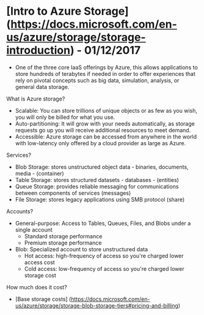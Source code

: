 # [Intro to Azure Storage] (https://docs.microsoft.com/en-us/azure/storage/storage-introduction) - 01/12/2017

* One of the three core IaaS offerings by Azure, this allows applications to store hundreds of terabytes if needed in order to offer experiences that rely on pivotal concepts such as big data, simulation, analysis, or general data storage.

What is Azure storage? <br>
* Scalable: You can store trillions of unique objects or as few as you wish, you will only be billed for what you use.
* Auto-partitioning: It will grow with your needs automatically, as storage requests go up you will receive additional resources to meet demand.
* Accessible: Azure storage can be accessed from anywhere in the world with low-latency only offered by a cloud provider as large as Azure.

Services? <br>
* Blob Storage: stores unstructured object data - binaries, documents, media - (container)
* Table Storage: stores structured datasets - databases - (entities)
* Queue Storage: provides reliable messaging for communications between components of services (messages)
* File Storage: stores legacy applications using SMB protocol (share)

Accounts? <br>
* General-purpose: Access to Tables, Queues, Files, and Blobs under a single account 
  * Standard storage performance
  * Premium storage performance
* Blob: Specialized account to store unstructured data
  * Hot access: high-frequency of access so you're charged lower access cost
  * Cold access: low-frequency of access so you're charged lower storage cost

How much does it cost? <br>
* [Base storage costs] (https://docs.microsoft.com/en-us/azure/storage/storage-blob-storage-tiers#pricing-and-billing)